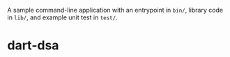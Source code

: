 A sample command-line application with an entrypoint in `bin/`, library code
in `lib/`, and example unit test in `test/`.
# dart-dsa
